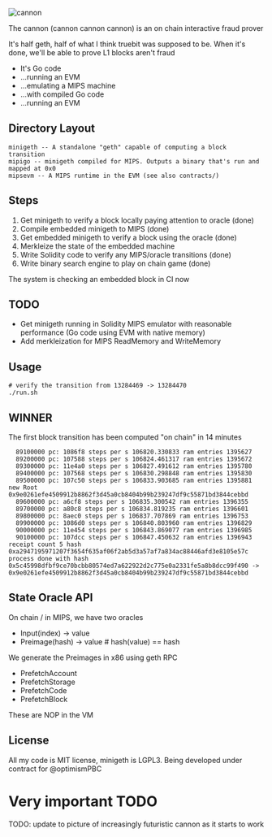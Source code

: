 <!--![cannon](https://upload.wikimedia.org/wikipedia/commons/8/80/Cannon%2C_Château_du_Haut-Koenigsbourg%2C_France.jpg)-->
![cannon](https://cdn1.epicgames.com/ue/product/Featured/SCIFIWEAPONBUNDLE_featured-894x488-83fbc936b6d86edcbbe892b1a6780224.png)
<!--![cannon](https://static.wikia.nocookie.net/ageofempires/images/8/80/Bombard_cannon_aoe2DE.png/revision/latest/top-crop/width/360/height/360?cb=20200331021834)-->

The cannon (cannon cannon cannon) is an on chain interactive fraud prover

It's half geth, half of what I think truebit was supposed to be. When it's done, we'll be able to prove L1 blocks aren't fraud

* It's Go code
* ...running an EVM
* ...emulating a MIPS machine
* ...with compiled Go code
* ...running an EVM

## Directory Layout

```
minigeth -- A standalone "geth" capable of computing a block transition
mipigo -- minigeth compiled for MIPS. Outputs a binary that's run and mapped at 0x0
mipsevm -- A MIPS runtime in the EVM (see also contracts/)
```

## Steps

1. Get minigeth to verify a block locally paying attention to oracle (done)
2. Compile embedded minigeth to MIPS (done)
3. Get embedded minigeth to verify a block using the oracle (done)
4. Merkleize the state of the embedded machine
5. Write Solidity code to verify any MIPS/oracle transitions (done)
6. Write binary search engine to play on chain game (done)

The system is checking an embedded block in CI now

## TODO

* Get minigeth running in Solidity MIPS emulator with reasonable performance (Go code using EVM with native memory)
* Add merkleization for MIPS ReadMemory and WriteMemory

## Usage
```
# verify the transition from 13284469 -> 13284470
./run.sh
```

## WINNER

The first block transition has been computed "on chain" in 14 minutes

```
  89100000 pc: 1086f8 steps per s 106820.330833 ram entries 1395627
  89200000 pc: 107588 steps per s 106824.461317 ram entries 1395672
  89300000 pc: 11e4a0 steps per s 106827.491612 ram entries 1395780
  89400000 pc: 107568 steps per s 106830.298848 ram entries 1395830
  89500000 pc: 107c50 steps per s 106833.903685 ram entries 1395881
new Root 0x9e0261efe4509912b8862f3d45a0cb8404b99b239247df9c55871bd3844cebbd
  89600000 pc: a6cf8 steps per s 106835.300542 ram entries 1396355
  89700000 pc: a80c8 steps per s 106834.819235 ram entries 1396601
  89800000 pc: 8aec0 steps per s 106837.707869 ram entries 1396753
  89900000 pc: 1086d0 steps per s 106840.803960 ram entries 1396829
  90000000 pc: 11e454 steps per s 106843.869077 ram entries 1396985
  90100000 pc: 107dcc steps per s 106847.450632 ram entries 1396943
receipt count 5 hash 0xa2947195971207f3654f635af06f2ab5d3a57af7a834ac88446afd3e8105e57c
process done with hash 0x5c45998dfbf9ce70bcbb80574ed7a622922d2c775e0a2331fe5a8b8dcc99f490 -> 0x9e0261efe4509912b8862f3d45a0cb8404b99b239247df9c55871bd3844cebbd
```


## State Oracle API

On chain / in MIPS, we have two oracles

* Input(index) -> value
* Preimage(hash) -> value    # hash(value) == hash

We generate the Preimages in x86 using geth RPC

* PrefetchAccount
* PrefetchStorage
* PrefetchCode
* PrefetchBlock

These are NOP in the VM

## License

All my code is MIT license, minigeth is LGPL3. Being developed under contract for @optimismPBC

# Very important TODO

TODO: update to picture of increasingly futuristic cannon as it starts to work
